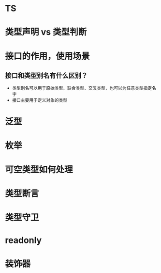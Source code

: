 # TS

# 类型声明 vs 类型判断

# 接口的作用，使用场景

## 接口和类型别名有什么区别？

- 类型别名可以用于原始类型、联合类型、交叉类型，也可以为任意类型指定名字
- 接口主要用于定义对象的类型

# 泛型

# 枚举

# 可空类型如何处理

# 类型断言

# 类型守卫

# readonly

# 装饰器

